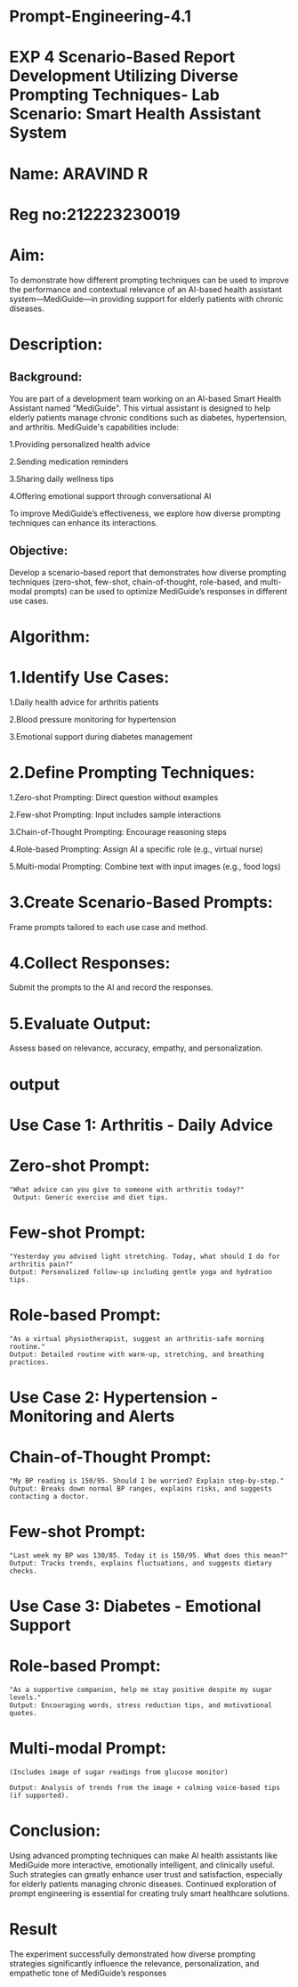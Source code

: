 # Prompt-Engineering-4.1
# EXP 4 Scenario-Based Report Development Utilizing Diverse Prompting Techniques- Lab Scenario: Smart Health Assistant System

# Name: ARAVIND R

# Reg no:212223230019

# Aim:

To demonstrate how different prompting techniques can be used to improve the performance and contextual relevance of an AI-based health assistant system—MediGuide—in providing support for elderly patients with chronic diseases.

# Description: 

## Background:
You are part of a development team working on an AI-based Smart Health Assistant named "MediGuide". This virtual assistant is designed to help elderly patients manage chronic conditions such as diabetes, hypertension, and arthritis. MediGuide's capabilities include:

1.Providing personalized health advice

2.Sending medication reminders

3.Sharing daily wellness tips

4.Offering emotional support through conversational AI

To improve MediGuide’s effectiveness, we explore how diverse prompting techniques can enhance its interactions.

## Objective:

Develop a scenario-based report that demonstrates how diverse prompting techniques (zero-shot, few-shot, chain-of-thought, role-based, and multi-modal prompts) can be used to optimize MediGuide’s responses in different use cases.

# Algorithm:

# 1.Identify Use Cases:

1.Daily health advice for arthritis patients

2.Blood pressure monitoring for hypertension

3.Emotional support during diabetes management

# 2.Define Prompting Techniques:

1.Zero-shot Prompting: Direct question without examples

2.Few-shot Prompting: Input includes sample interactions

3.Chain-of-Thought Prompting: Encourage reasoning steps

4.Role-based Prompting: Assign AI a specific role (e.g., virtual nurse)

5.Multi-modal Prompting: Combine text with input images (e.g., food logs)

# 3.Create Scenario-Based Prompts:

Frame prompts tailored to each use case and method.

# 4.Collect Responses:

Submit the prompts to the AI and record the responses.

# 5.Evaluate Output:

Assess based on relevance, accuracy, empathy, and personalization.


# output

# Use Case 1: Arthritis - Daily Advice
# Zero-shot Prompt:

```
"What advice can you give to someone with arthritis today?"
 Output: Generic exercise and diet tips.
```
# Few-shot Prompt:
```
"Yesterday you advised light stretching. Today, what should I do for arthritis pain?"
Output: Personalized follow-up including gentle yoga and hydration tips.
```

# Role-based Prompt:
```
"As a virtual physiotherapist, suggest an arthritis-safe morning routine."
Output: Detailed routine with warm-up, stretching, and breathing practices.
```

# Use Case 2: Hypertension - Monitoring and Alerts

# Chain-of-Thought Prompt:
```
"My BP reading is 150/95. Should I be worried? Explain step-by-step."
Output: Breaks down normal BP ranges, explains risks, and suggests contacting a doctor.
```

# Few-shot Prompt:
```
"Last week my BP was 130/85. Today it is 150/95. What does this mean?"
Output: Tracks trends, explains fluctuations, and suggests dietary checks.
```

# Use Case 3: Diabetes - Emotional Support

# Role-based Prompt:
```
"As a supportive companion, help me stay positive despite my sugar levels."
Output: Encouraging words, stress reduction tips, and motivational quotes.
```
# Multi-modal Prompt:
```
(Includes image of sugar readings from glucose monitor)

Output: Analysis of trends from the image + calming voice-based tips (if supported).
```
# Conclusion:

Using advanced prompting techniques can make AI health assistants like MediGuide more interactive, emotionally intelligent, and clinically useful. Such strategies can greatly enhance user trust and satisfaction, especially for elderly patients managing chronic diseases. Continued exploration of prompt engineering is essential for creating truly smart healthcare solutions.

# Result

The experiment successfully demonstrated how diverse prompting strategies significantly influence the relevance, personalization, and empathetic tone of MediGuide’s responses



